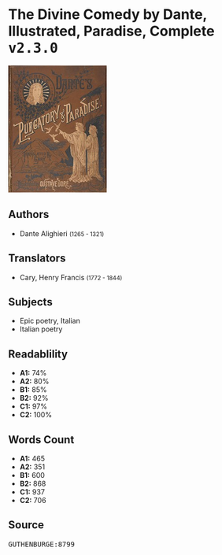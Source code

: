 # The Divine Comedy by Dante, Illustrated, Paradise, Complete <kbd>v2.3.0</kbd>

![](./cover.medium.jpg "")

## Authors


 - Dante Alighieri <small>(1265 - 1321)</small>

## Translators


 - Cary, Henry Francis <small>(1772 - 1844)</small>

## Subjects


 - Epic poetry, Italian
 - Italian poetry

## Readablility


 - **A1:** 74%
 - **A2:** 80%
 - **B1:** 85%
 - **B2:** 92%
 - **C1:** 97%
 - **C2:** 100%

## Words Count


 - **A1:** 465
 - **A2:** 351
 - **B1:** 600
 - **B2:** 868
 - **C1:** 937
 - **C2:** 706

## Source


<kbd>GUTHENBURGE:8799</kbd>
